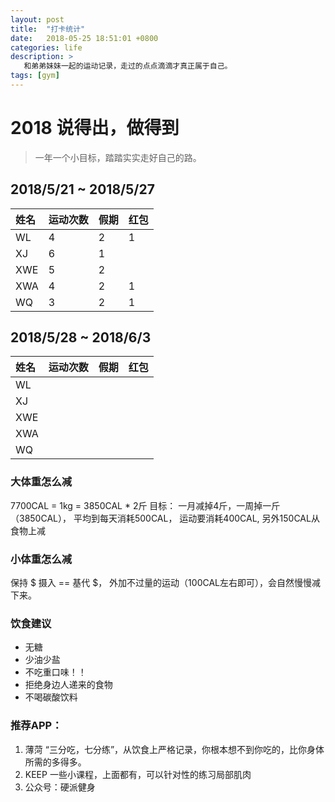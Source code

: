 ```yaml
---
layout: post
title:  "打卡统计"
date:   2018-05-25 18:51:01 +0800
categories: life
description: >
   和弟弟妹妹一起的运动记录，走过的点点滴滴才真正属于自己。
tags: [gym]
---
```


# 2018 说得出，做得到
> 一年一个小目标，踏踏实实走好自己的路。


## 2018/5/21  ~  2018/5/27


| 姓名 | 运动次数    | 假期  | 红包|
|:----|:----------|:------| --- |
| WL  | 4 | 2 | 1 |
| XJ  | 6 | 1 |   |
| XWE | 5 | 2 |   |
| XWA | 4 | 2 | 1 |
| WQ  | 3 | 2 | 1 |


## 2018/5/28  ~  2018/6/3


| 姓名 | 运动次数   | 假期 | 红包|
|:----|:----------|:------| --- |
| WL  |  |  |  |
| XJ  |  |  |  |
| XWE |  |  |  |
| XWA |  |  |  |
| WQ  |  |  |  |


### 大体重怎么减
7700CAL = 1kg = 3850CAL * 2斤
目标： 一月减掉4斤，一周掉一斤（3850CAL），
平均到每天消耗500CAL， 运动要消耗400CAL,  另外150CAL从食物上减

### 小体重怎么减
保持  $ 摄入 ==  基代 $， 外加不过量的运动（100CAL左右即可），会自然慢慢减下来。

### 饮食建议
 - 无糖
 - 少油少盐
 - 不吃重口味！！
 - 拒绝身边人递来的食物
 - 不喝碳酸饮料

### 推荐APP：
1. 薄菏
   “三分吃，七分练”，从饮食上严格记录，你根本想不到你吃的，比你身体所需的多得多。
2. KEEP
   一些小课程，上面都有，可以针对性的练习局部肌肉
3. 公众号：硬派健身
